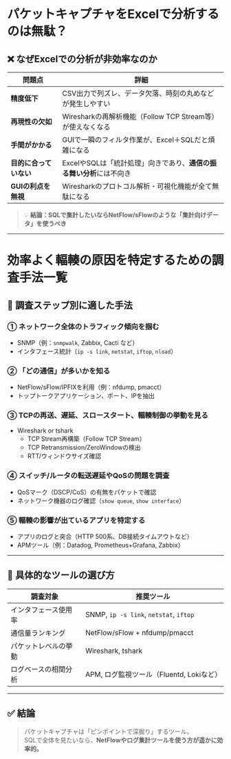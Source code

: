# パケットキャプチャをExcelで分析するのは無駄？

## ❌ なぜExcelでの分析が非効率なのか

| 問題点 | 詳細 |
|--------|------|
| **精度低下** | CSV出力で列ズレ、データ欠落、時刻の丸めなどが発生しやすい |
| **再現性の欠如** | Wiresharkの再解析機能（Follow TCP Stream等）が使えなくなる |
| **手間がかかる** | GUIで一瞬のフィルタ作業が、Excel＋SQLだと煩雑になる |
| **目的に合っていない** | ExcelやSQLは「統計処理」向きであり、**通信の振る舞い分析**には不向き |
| **GUIの利点を無視** | Wiresharkのプロトコル解析・可視化機能が全て無駄になる |

> 💡 **結論：SQLで集計したいならNetFlow/sFlowのような「集計向けデータ」を使うべき**

---

# 効率よく輻輳の原因を特定するための調査手法一覧

## 🧭 調査ステップ別に適した手法

### ① ネットワーク全体のトラフィック傾向を掴む
- SNMP（例：`snmpwalk`, Zabbix, Cacti など）
- インタフェース統計（`ip -s link`, `netstat`, `iftop`, `nload`）

### ② 「どの通信」が多いかを知る
- NetFlow/sFlow/IPFIXを利用（例：nfdump, pmacct）
- トップトークアプリケーション、ポート、IPを抽出

### ③ TCPの再送、遅延、スロースタート、輻輳制御の挙動を見る
- Wireshark or tshark
  - TCP Stream再構築（Follow TCP Stream）
  - TCP Retransmission/ZeroWindowの検出
  - RTT/ウィンドウサイズ確認

### ④ スイッチ/ルータの転送遅延やQoSの問題を調査
- QoSマーク（DSCP/CoS）の有無をパケットで確認
- ネットワーク機器のログ確認（`show queue`, `show interface`）

### ⑤ 輻輳の影響が出ているアプリを特定する
- アプリのログと突合（HTTP 500系、DB接続タイムアウトなど）
- APMツール（例：Datadog, Prometheus+Grafana, Zabbix）

---

## 🔧 具体的なツールの選び方

| 調査対象 | 推奨ツール |
|----------|------------|
| インタフェース使用率 | SNMP, `ip -s link`, `netstat`, `iftop` |
| 通信量ランキング | NetFlow/sFlow + nfdump/pmacct |
| パケットレベルの挙動 | Wireshark, tshark |
| ログベースの相関分析 | APM, ログ監視ツール（Fluentd, Lokiなど） |

---

## ✅ 結論

> パケットキャプチャは「ピンポイントで深掘り」するツール。  
> SQLで全体を見たいなら、**NetFlowやログ集計ツールを使う方が遥かに効率的。**

